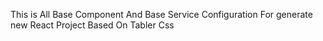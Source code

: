 This is All Base Component And  Base Service Configuration For generate new React Project Based On Tabler Css
